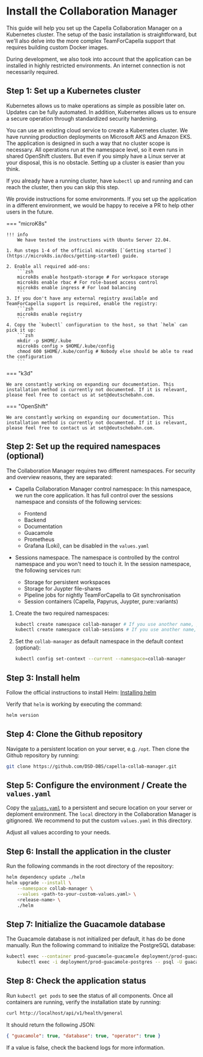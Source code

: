 <!--
 ~ SPDX-FileCopyrightText: Copyright DB Netz AG and the capella-collab-manager contributors
 ~ SPDX-License-Identifier: Apache-2.0
 -->

# Install the Collaboration Manager

This guide will help you set up the Capella Collaboration Manager on a
Kubernetes cluster. The setup of the basic installation is straightforward, but
we'll also delve into the more complex TeamForCapella support that requires
building custom Docker images.

During development, we also took into account that the application can be
installed in highly restricted environments. An internet connection is not
necessarily required.

## Step 1: Set up a Kubernetes cluster

Kubernetes allows us to make operations as simple as possible later on. Updates
can be fully automated. In addition, Kubernetes allows us to ensure a secure
operation through standardized security hardening.

You can use an existing cloud service to create a Kubernetes cluster. We have
running production deployments on Microsoft AKS and Amazon EKS. The application
is designed in such a way that no cluster scope is necessary. All operations
run at the namespace level, so it even runs in shared OpenShift clusters. But
even if you simply have a Linux server at your disposal, this is no obstacle.
Setting up a cluster is easier than you think.

If you already have a running cluster, have `kubectl` up and running and can
reach the cluster, then you can skip this step.

We provide instructions for some environments. If you set up the application in
a different environment, we would be happy to receive a PR to help other users
in the future.

=== "microK8s"

    !!! info
        We have tested the instructions with Ubuntu Server 22.04.

    1. Run steps 1-4 of the official microK8s [`Getting started`](https://microk8s.io/docs/getting-started) guide.

    2. Enable all required add-ons:
        ```zsh
        microk8s enable hostpath-storage # For workspace storage
        microk8s enable rbac # For role-based access control
        microk8s enable ingress # For load balancing
        ```
    3. If you don't have any external registry available and TeamForCapella support is required, enable the registry:
        ```zsh
        microk8s enable registry
        ```
    4. Copy the `kubectl` configuration to the host, so that `helm` can pick it up:
        ```zsh
        mkdir -p $HOME/.kube
        microk8s config > $HOME/.kube/config
        chmod 600 $HOME/.kube/config # Nobody else should be able to read the configuration
        ```

=== "k3d"

    We are constantly working on expanding our documentation. This installation method is currently not documented. If it is relevant, please feel free to contact us at set@deutschebahn.com.

=== "OpenShift"

    We are constantly working on expanding our documentation. This installation method is currently not documented. If it is relevant, please feel free to contact us at set@deutschebahn.com.

## Step 2: Set up the required namespaces (optional)

The Collaboration Manager requires two different namespaces. For security and
overview reasons, they are separated:

<!-- prettier-ignore -->
- Capella Collaboration Manager control namespace: In this namespace, we run
  the core application. It has full control over the sessions namespace and  consists of the following services:
    - Frontend
    - Backend
    - Documentation
    - Guacamole
    - Prometheus
    - Grafana (Loki), can be disabled in the `values.yaml`

- Sessions namespace. The namespace is controlled by the control namespace and you won't need to touch it. In the session namespace, the following services run:
    - Storage for persistent workspaces
    - Storage for Juypter file-shares
    - Pipeline jobs for nightly TeamForCapella to Git synchronisation
    - Session containers (Capella, Papyrus, Juypter, pure::variants)

<!-- prettier-ignore -->
1. Create the two required namespaces:

    ```zsh
    kubectl create namespace collab-manager # If you use another name, please update the following commands and use your namespace name.
    kubectl create namespace collab-sessions # If you use another name, please update the `values.yaml` accordingly.
    ```

2. Set the `collab-manager` as default namespace in the default context (optional):

    ```zsh
    kubectl config set-context --current --namespace=collab-manager
    ```

## Step 3: Install helm

Follow the official instructions to install Helm:
[Installing helm](https://helm.sh/docs/intro/install/)

Verify that `helm` is working by executing the command:

```zsh
helm version
```

## Step 4: Clone the Github repository

Navigate to a persistent location on your server, e.g. `/opt`. Then clone the
Github repository by running:

```zsh
git clone https://github.com/DSD-DBS/capella-collab-manager.git
```

## Step 5: Configure the environment / Create the `values.yaml`

Copy the
[`values.yaml`](https://github.com/DSD-DBS/capella-collab-manager/blob/main/helm/values.yaml)
to a persistent and secure location on your server or deploment environment.
The `local` directory in the Collaboration Manager is gitignored. We recommend
to put the custom `values.yaml` in this directory.

Adjust all values according to your needs.

## Step 6: Install the application in the cluster

Run the following commands in the root directory of the repository:

```zsh
helm dependency update ./helm
helm upgrade --install \
    --namespace collab-manager \
    --values <path-to-your-custom-values.yaml> \
    <release-name> \
    ./helm
```

## Step 7: Initialize the Guacamole database

The Guacamole database is not initialized per default, it has do be done
manually. Run the following command to initialize the PostgreSQL database:

```zsh
kubectl exec --container prod-guacamole-guacamole deployment/prod-guacamole-guacamole -- /opt/guacamole/bin/initdb.sh --postgresql | \
    kubectl exec -i deployment/prod-guacamole-postgres -- psql -U guacamole guacamole
```

## Step 8: Check the application status

Run `kubectl get pods` to see the status of all components. Once all containers
are running, verify the installation state by running:

```zsh
curl http://localhost/api/v1/health/general
```

It should return the following JSON:

```json
{ "guacamole": true, "database": true, "operator": true }
```

If a value is false, check the backend logs for more information.
